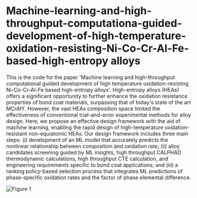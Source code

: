 # Machine-learning-and-high-throughput-computationa-guided-development-of-high-temperature-oxidation-resisting-Ni-Co-Cr-Al-Fe-based-high-entropy alloys
This is the code for the paper 'Machine learning and high-throughput computational guided development of high temperature oxidation-resisting Ni-Co-Cr-Al-Fe based high-entropy alloys'. High-entropy alloys (HEAs) offers a significant opportunity to further enhance the oxidation resistance properties of bond coat materials, surpassing that of today's state of the art MCrAlY. However, the vast HEAs composition space limited the effectiveness of conventional trial-and-error experimental methods for alloy design. Here, we propose an effective design framework with the aid of machine learning, enabling the rapid design of high-temperature oxidation-resistant non-equiatomic HEAs. Our design framework includes three main steps: (i) development of an ML model that accurately predicts the nonlinear relationship between composition and oxidation rate; (ii) alloy candidates screening guided by ML insights, high throughput CALPHAD thermodynamic calculations, high throughput CTE calculation, and engineering requirements specific to bond coat applications; and (iii) a ranking policy-based selection process that integrates ML predictions of phase-specific oxidation rates and the factor of phase elemental difference. 

![Figure 1](https://github.com/user-attachments/assets/1f7d4767-3df3-4e7f-986c-56c32d90fd66)
